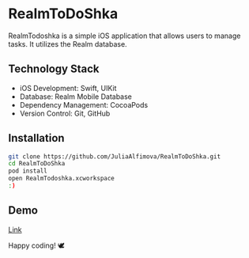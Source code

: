 # RealmToDoShka

RealmTodoshka is a simple iOS application that allows users to manage tasks. It utilizes the Realm database.

## Technology Stack
- iOS Development: Swift, UIKit
- Database: Realm Mobile Database
- Dependency Management: CocoaPods
- Version Control: Git, GitHub

## Installation
 ```bash
git clone https://github.com/JuliaAlfimova/RealmToDoShka.git
cd RealmToDoShka
pod install
open RealmTodoshka.xcworkspace
:)
 ```

## Demo
[Link](https://drive.google.com/file/d/1WnaZOe4lFbBcwdNpQMjmgJSxT5G--vN-/view?usp=sharing)

Happy coding! 🕊
